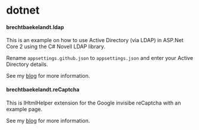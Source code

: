 # dotnet
#### brechtbaekelandt.ldap

This is an example on how to use Active Directory (via LDAP) in ASP.Net Core 2 using the C# Novell LDAP library.

Rename `appsettings.github.json` to `appsettings.json` and enter your Active Directory details.

See my [blog](https://www.brechtbaekelandt.net/blog/post/authenticating-against-active-directory-with-aspnet-core-2-and-managing-users) for more information.

#### brechtbaekelandt.reCaptcha

This is IHtmlHelper extension for the Google invisibe reCaptcha with an example page.

See my [blog](https://www.brechtbaekelandt.net/blog/post/ihtmlhelper-extension-for-google-invisible-recaptcha-in-aspnet-core-2-on-any-html-element) for more information.


